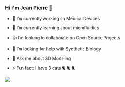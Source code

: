 ### Hi i'm Jean Pierre 👋

- :pill: I’m currently working on Medical Devices
- :microscope: I’m currently learning about microfluidics
- :thumbsup: I’m looking to collaborate on Open Source Projects
- 🤔 I’m looking for help with Synthetic Biology
- 💬 Ask me about 3D Modeling

- ⚡ Fun fact: I have 3 cats :cat2: :cat2: :cat2: 

<img src="https://github-readme-stats.vercel.app/api?username=jptincopa&&show_icons=true&title_color=ffffff&icon_color=bb2acf&text_color=daf7dc&bg_color=151515"> 
